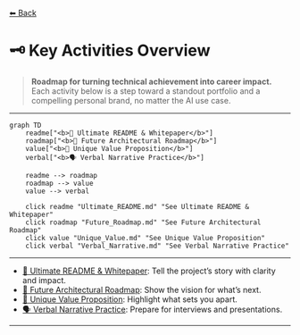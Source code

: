 [⬅ Back](../index.md)

# 🗝️ Key Activities Overview

> **Roadmap for turning technical achievement into career impact.**
> Each activity below is a step toward a standout portfolio and a compelling personal brand, no matter the AI use case.

---

```mermaid
graph TD
    readme["<b>📖 Ultimate README & Whitepaper</b>"]
    roadmap["<b>🚀 Future Architectural Roadmap</b>"]
    value["<b>💎 Unique Value Proposition</b>"]
    verbal["<b>🗣️ Verbal Narrative Practice</b>"]

    readme --> roadmap
    roadmap --> value
    value --> verbal

    click readme "Ultimate_README.md" "See Ultimate README & Whitepaper"
    click roadmap "Future_Roadmap.md" "See Future Architectural Roadmap"
    click value "Unique_Value.md" "See Unique Value Proposition"
    click verbal "Verbal_Narrative.md" "See Verbal Narrative Practice"
```

---

- [📖 Ultimate README & Whitepaper](Ultimate_README.md): Tell the project’s story with clarity and impact.
- [🚀 Future Architectural Roadmap](Future_Roadmap.md): Show the vision for what’s next.
- [💎 Unique Value Proposition](Unique_Value.md): Highlight what sets you apart.
- [🗣️ Verbal Narrative Practice](Verbal_Narrative.md): Prepare for interviews and presentations.

---
